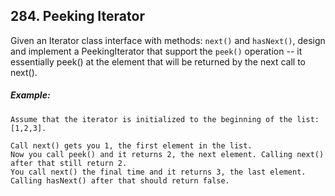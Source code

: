 ## 284. Peeking Iterator

Given an Iterator class interface with methods: ```next()``` and ```hasNext()```, design and implement a PeekingIterator that support the ```peek()``` operation -- it essentially peek() at the element that will be returned by the next call to next().

##### Example:
```
Assume that the iterator is initialized to the beginning of the list: [1,2,3].

Call next() gets you 1, the first element in the list.
Now you call peek() and it returns 2, the next element. Calling next() after that still return 2.
You call next() the final time and it returns 3, the last element.
Calling hasNext() after that should return false.
```